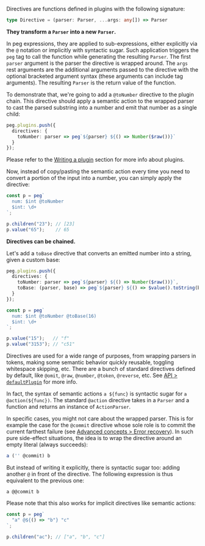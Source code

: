 Directives are functions defined in plugins with the following signature:

```ts
type Directive = (parser: Parser, ...args: any[]) => Parser
```

**They transform a `Parser` into a new `Parser`.**

In peg expressions, they are applied to sub-expressions, either explicitly via the `@` notation or implicitly with syntactic sugar. Such application triggers the `peg` tag to call the function while generating the resulting `Parser`. The first `parser` argument is the parser the directive is wrapped around. The `args` rest arguments are the additional arguments passed to the directive with the optional bracketed argument syntax (these arguments can include tag arguments). The resulting `Parser` is the return value of the function.

To demonstrate that, we're going to add a `@toNumber` directive to the plugin chain. This directive should apply a semantic action to the wrapped parser to cast the parsed substring into a number and emit that number as a single child:

```ts
peg.plugins.push({
  directives: {
    toNumber: parser => peg`${parser} ${() => Number($raw())}`
  }
});
```

Please refer to the [Writing a plugin](/pegase/advanced-concepts/Writing-a-plugin/) section for more info about plugins.

Now, instead of copy/pasting the semantic action every time you need to convert a portion of the input into a number, you can simply apply the directive:

```ts
const p = peg`
  num: $int @toNumber
  $int: \d+
`;

p.children("23"); // [23]
p.value("65");    // 65
```

**Directives can be chained.**

Let's add a `toBase` directive that converts an emitted number into a string, given a custom base:

```ts
peg.plugins.push({
  directives: {
    toNumber: parser => peg`${parser} ${() => Number($raw())}`,
    toBase: (parser, base) => peg`${parser} ${() => $value().toString(base)}`
  }
});
```

```ts
const p = peg`
  num: $int @toNumber @toBase(16)
  $int: \d+
`;

p.value("15");   // "f"
p.value("3153"); // "c51"
```

Directives are used for a wide range of purposes, from wrapping parsers in tokens, making some semantic behavior quickly reusable, toggling whitespace skipping, etc. There are a bunch of standard directives defined by default, like `@omit`, `@raw`, `@number`, `@token`, `@reverse`, etc. See [API > `defaultPlugin`](/pegase/api/defaultPlugin) for more info.

In fact, the syntax of semantic actions `a ${func}` is syntactic sugar for `a @action(${func})`. The standard `@action` directive takes in a `Parser` and a function and returns an instance of `ActionParser`.

In specific cases, you might not care about the wrapped parser. This is for example the case for the `@commit` directive whose sole role is to commit the current farthest failure (see [Advanced concepts > Error recovery](/pegase/advanced-concepts/Error-recovery/)). In such pure side-effect situations, the idea is to wrap the directive around an empty literal (always succeeds):

```ts
a ('' @commit) b
```

But instead of writing it explicitly, there is syntactic sugar too: adding another `@` in front of the directive. The following expression is thus equivalent to the previous one:

```
a @@commit b
```

Please note that this also works for implicit directives like semantic actions:

```ts
const p = peg`
  "a" @${() => "b"} "c"
`;

p.children("ac"); // ["a", "b", "c"]
```

